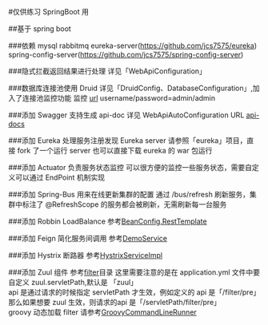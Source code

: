 #仅供练习 SpringBoot 用

##基于 spring boot 

###依赖
mysql
rabbitmq
eureka-server(https://github.com/jcs7575/eureka)
spring-config-server(https://github.com/jcs7575/spring-config-server)

###隐式拦截返回结果进行处理
详见「WebApiConfiguration」

###数据库连接池使用 Druid
详见「DruidConfig、DatabaseConfiguration」,加入了连接池监控功能
监控 [url](http://127.0.0.1:8080/druid/index.html) username/password=admin/admin

###添加 Swagger 支持生成 api-doc
详见 WebApiAutoConfiguration 
URL [api-docs](http://127.0.0.1:8080/swagger-ui.html)

###添加 Eureka 处理服务注册发现
Eureka server 请参照「eureka」项目，直接 fork 了一个运行 server
也可以直接下载 eureka 的 war 包运行

###添加 Actuator 负责服务状态监控
可以很方便的监控一些服务状态，需要自定义可以通过 EndPoint 机制实现

###添加 Spring-Bus 用来在线更新集群的配置
通过 /bus/refresh 刷新服务，集群中标注了 @RefreshScope 的服务都会被刷新，无需刷新每一台服务

###添加 Robbin LoadBalance
参考[BeanConfig.RestTemplate](https://github.com/jcs7575/springbootdemo/tree/master/src/main/java/com/springboot/test/core/BeanConfig.java)

###添加 Feign 简化服务间调用
参考[DemoService](https://github.com/jcs7575/springbootdemo/tree/master/src/main/java/com/springboot/test/service/DemoService.java)

###添加 Hystrix 断路器
参考[HystrixServiceImpl](https://github.com/jcs7575/springbootdemo/tree/master/src/main/java/com/springboot/test/service/HystrixServiceImpl.java)

###添加 Zuul 组件
参考[filter](https://github.com/jcs7575/springbootdemo/tree/master/src/main/java/com/springboot/test/filter)目录
这里需要注意的是在 application.yml 文件中要自定义 zuul.servletPath,默认是 「zuul」<br/>
api 是通过请求的时候指定 servletPath 才生效，例如定义的 api 是「/filter/pre」那么如果想要 zuul 生效，则请求的api 是「/servletPath/filter/pre」<br/>
groovy 动态加载 filter 请参考[GroovyCommandLineRunner](https://github.com/jcs7575/springbootdemo/tree/master/src/main/java/com/springboot/test/filter/GroovyCommandLineRunner.java)
